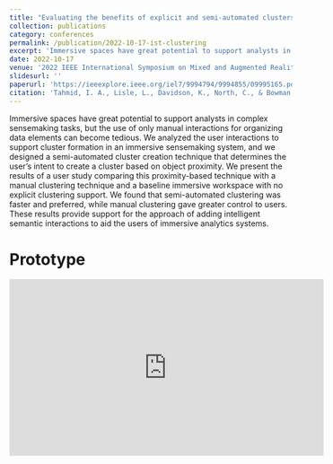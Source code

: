 ```yaml
---
title: "Evaluating the benefits of explicit and semi-automated clusters for immersive sensemaking"
collection: publications
category: conferences
permalink: /publication/2022-10-17-ist-clustering
excerpt: 'Immersive spaces have great potential to support analysts in complex sensemaking tasks, but the use of only manual interactions for organizing data elements can become tedious. We analyzed the user interactions to support cluster formation in an immersive sensemaking system, and we designed a semi-automated cluster creation technique that determines the user’s intent to create a cluster based on object proximity. We present the results of a user study comparing this proximity-based technique with a manual clustering technique and a baseline immersive workspace with no explicit clustering support. We found that semi-automated clustering was faster and preferred, while manual clustering gave greater control to users. These results provide support for the approach of adding intelligent semantic interactions to aid the users of immersive analytics systems.'
date: 2022-10-17
venue: '2022 IEEE International Symposium on Mixed and Augmented Reality (ISMAR)'
slidesurl: ''
paperurl: 'https://ieeexplore.ieee.org/iel7/9994794/9994855/09995165.pdf'
citation: 'Tahmid, I. A., Lisle, L., Davidson, K., North, C., & Bowman, D. A. (2022, October). Evaluating the benefits of explicit and semi-automated clusters for immersive sensemaking. In 2022 IEEE International Symposium on Mixed and Augmented Reality (ISMAR) (pp. 479-488). IEEE.'
---
```


Immersive spaces have great potential to support analysts in complex sensemaking tasks, but the use of only manual interactions for organizing data elements can become tedious. We analyzed the user interactions to support cluster formation in an immersive sensemaking system, and we designed a semi-automated cluster creation technique that determines the user’s intent to create a cluster based on object proximity. We present the results of a user study comparing this proximity-based technique with a manual clustering technique and a baseline immersive workspace with no explicit clustering support. We found that semi-automated clustering was faster and preferred, while manual clustering gave greater control to users. These results provide support for the approach of adding intelligent semantic interactions to aid the users of immersive analytics systems.

Prototype
===========
<iframe width="560" height="315" src="https://www.youtube.com/embed/G1B1lrLuMe0?si=pbt1pxmS_rXlPTKc" title="YouTube video player" frameborder="0" allow="accelerometer; autoplay; clipboard-write; encrypted-media; gyroscope; picture-in-picture; web-share" referrerpolicy="strict-origin-when-cross-origin" allowfullscreen></iframe>
